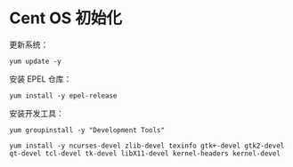 # Cent OS 初始化

更新系统：

`yum update -y`

安装 EPEL 仓库：

`yum install -y epel-release`

安装开发工具：

`yum groupinstall -y "Development Tools"`

`yum install -y ncurses-devel zlib-devel texinfo gtk+-devel gtk2-devel qt-devel tcl-devel tk-devel libX11-devel kernel-headers kernel-devel`

